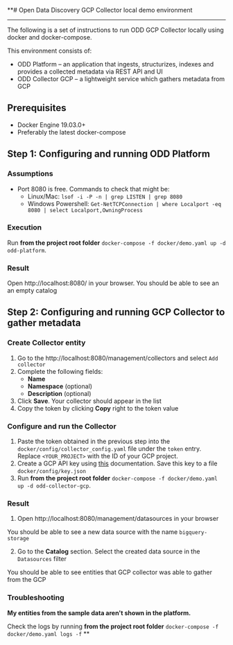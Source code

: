 **# Open Data Discovery GCP Collector local demo environment
* * *

The following is a set of instructions to run ODD GCP Collector locally using docker and docker-compose. 

This environment consists of:
* ODD Platform – an application that ingests, structurizes, indexes and provides a collected metadata via REST API and UI
* ODD Collector GCP – a lightweight service which gathers metadata from GCP

## Prerequisites

* Docker Engine 19.03.0+
* Preferably the latest docker-compose

## Step 1: Configuring and running ODD Platform

### Assumptions

* Port 8080 is free. Commands to check that might be:
    * Linux/Mac: `lsof -i -P -n | grep LISTEN | grep 8080`
    * Windows Powershell: `Get-NetTCPConnection | where Localport -eq 8080 | select Localport,OwningProcess`

### Execution

Run **from the project root folder** `docker-compose -f docker/demo.yaml up -d odd-platform`.

### Result

Open http://localhost:8080/ in your browser. You should be able to see an an empty catalog

## Step 2: Configuring and running GCP Collector to gather metadata

### Create Collector entity

1. Go to the http://localhost:8080/management/collectors and select `Add collector`
2. Complete the following fields:
    * **Name**
    * **Namespace** (optional)
    * **Description** (optional)
3. Click **Save**. Your collector should appear in the list
4. Copy the token by clicking **Copy** right to the token value

### Configure and run the Collector

1. Paste the token obtained in the previous step into the `docker/config/collector_config.yaml` file under the `token` entry. Replace `<YOUR_PROJECT>` with the ID of your GCP project.
2. Create a GCP API key using [this](https://cloud.google.com/docs/authentication/getting-started) documentation. Save this key to a file `docker/config/key.json`
3. Run **from the project root folder** `docker-compose -f docker/demo.yaml up -d odd-collector-gcp`.

### Result

1. Open http://localhost:8080/management/datasources in your browser

You should be able to see a new data source with the name `bigquery-storage`

2. Go to the **Catalog** section. Select the created data source in the `Datasources` filter

You should be able to see entities that GCP collector was able to gather from the GCP

### Troubleshooting

**My entities from the sample data aren't shown in the platform.**

Check the logs by running **from the project root folder** `docker-compose -f docker/demo.yaml logs -f`
**